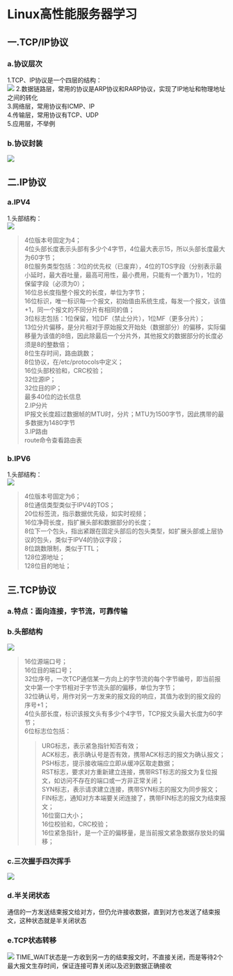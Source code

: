 Linux高性能服务器学习
=
## 一.TCP/IP协议
### a.协议层次
1.TCP、IP协议是一个四层的结构：<br>
![](https://github.com/CodeDrugger/HPLSP/raw/master/pic/001.png)
2.数据链路层，常用的协议是ARP协议和RARP协议，实现了IP地址和物理地址之间的转化<br>
3.网络层，常用协议有ICMP、IP<br>
4.传输层，常用协议有TCP、UDP<br>
5.应用层，不举例
### b.协议封装
![](https://github.com/CodeDrugger/HPLSP/raw/master/pic/002.png)
## 二.IP协议
### a.IPV4
1.头部结构：<br>
![](https://github.com/CodeDrugger/HPLSP/raw/master/pic/003.png)
>4位版本号固定为4；<br>
>4位头部长度表示头部有多少个4字节，4位最大表示15，所以头部长度最大为60字节；<br>
>8位服务类型包括：3位的优先权（已废弃），4位的TOS字段（分别表示最小延时，最大吞吐量，最高可用性，最小费用，只能有一个置为1），1位的保留字段（必须为0）；<br>
>16位总长度指整个报文的长度，单位为字节；<br>
>16位标识，唯一标识每一个报文，初始值由系统生成，每发一个报文，该值+1，同一个报文的不同分片有相同的值；<br>
>3位标志包括：1位保留，1位DF（禁止分片），1位MF（更多分片）；<br>
>13位分片偏移，是分片相对于原始报文开始处（数据部分）的偏移，实际偏移量为该值的8倍，因此除最后一个分片外，其他报文的数据部分的长度必须是8的整数倍；<br>
>8位生存时间，路由跳数；<br>
>8位协议，在/etc/protocols中定义；<br>
>16位头部校验和，CRC校验；<br>
>32位源IP；<br>
>32位目的IP；<br>
>最多40位的边长信息<br>
2.IP分片<br>
IP报文长度超过数据帧的MTU时，分片；MTU为1500字节，因此携带的最多数据为1480字节<br>
3.IP路由<br>
route命令查看路由表<br>
### b.IPV6
1.头部结构：<br>
![](https://github.com/CodeDrugger/HPLSP/raw/master/pic/004.png)
>4位版本号固定为6；<br>
>8位通信类型类似于IPV4的TOS；<br>
>20位标签流，指示数据优先级，如实时视频；<br>
>16位净荷长度，指扩展头部和数据部分的长度；<br>
>8位下一个包头，指出紧跟在固定头部后的包头类型，如扩展头部或上层协议的包头，类似于IPV4的协议字段；<br>
>8位跳数限制，类似于TTL；<br>
>128位源地址；<br>
>128位目的地址；<br>
## 三.TCP协议
### a.特点：面向连接，字节流，可靠传输
### b.头部结构
![](https://github.com/CodeDrugger/HPLSP/raw/master/pic/005.png)
>16位源端口号；<br>
>16位目的端口号；<br>
>32位序号，一次TCP通信某一方向上的字节流的每个字节编号，即当前报文中第一个字节相对于字节流头部的偏移，单位为字节；<br>
>32位确认号，用作对另一方发来的报文段的响应，其值为收到的报文段的序号+1；<br>
>4位头部长度，标识该报文头有多少个4字节，TCP报文头最大长度为60字节；<br>
>6位标志位包括：
>>URG标志，表示紧急指针知否有效；<br>
>>ACK标志，表示确认号是否有效，携带ACK标志的报文为确认报文；<br>
>>PSH标志，提示接收端应立即从缓冲区取走数据；<br>
>>RST标志，要求对方重新建立连接，携带RST标志的报文为复位报文，如访问不存在的端口或一方非正常关闭；<br>
>>SYN标志，表示请求建立连接，携带SYN标志的报文为同步报文；<br>
>>FIN标志，通知对方本端要关闭连接了，携带FIN标志的报文为结束报文；<br>
>16位窗口大小；<br>
>16位校验和，CRC校验；<br>
>16位紧急指针，是一个正的偏移量，是当前报文紧急数据存放处的偏移；<br>
### c.三次握手四次挥手
![](https://github.com/CodeDrugger/HPLSP/raw/master/pic/006.png)
### d.半关闭状态
通信的一方发送结束报文给对方，但仍允许接收数据，直到对方也发送了结束报文，这种状态就是半关闭状态<br>
### e.TCP状态转移
![](https://github.com/CodeDrugger/HPLSP/raw/master/pic/007.png)
TIME_WAIT状态是一方收到另一方的结束报文时，不直接关闭，而是等待2个最大报文生存时间，保证连接可靠关闭以及迟到数据正确接收<br>
